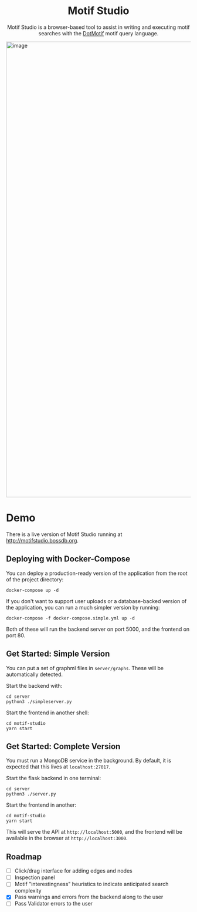 <h1 align=center>Motif Studio</h1>
<p align=center>Motif Studio is a browser-based tool to assist in writing and executing motif searches with the <a href="https://github.com/aplbrain/dotmotif">DotMotif</a> motif query language.</p>

<img width="1239" alt="image" src="https://user-images.githubusercontent.com/693511/125712072-de1da258-949c-40e8-8da6-99e54e157947.png">

# Demo

There is a live version of Motif Studio running at http://motifstudio.bossdb.org.

<!-- <img width="1078" alt="image" src="https://user-images.githubusercontent.com/693511/120705675-1f9d5b00-c486-11eb-90f8-443853775eb7.png"> -->
<!-- ![usingmotifstudio](https://user-images.githubusercontent.com/693511/102022121-ad5b8180-3d52-11eb-85c3-45a2aa0d930c.gif) -->

## Deploying with Docker-Compose

You can deploy a production-ready version of the application from the root of the project directory:

```shell
docker-compose up -d
```

If you don't want to support user uploads or a database-backed version of the application, you can run a much simpler version by running:

```shell
docker-compose -f docker-compose.simple.yml up -d
```

Both of these will run the backend server on port 5000, and the frontend on port 80.

## Get Started: Simple Version

You can put a set of graphml files in `server/graphs`. These will be automatically detected.

Start the backend with:

```shell
cd server
python3 ./simpleserver.py
```

Start the frontend in another shell:

```shell
cd motif-studio
yarn start
```

## Get Started: Complete Version

You must run a MongoDB service in the background. By default, it is expected that this lives at `localhost:27017`.

Start the flask backend in one terminal:

```shell
cd server
python3 ./server.py
```

Start the frontend in another:

```shell
cd motif-studio
yarn start
```

This will serve the API at `http://localhost:5000`, and the frontend will be available in the browser at `http://localhost:3000`.

## Roadmap

-   [ ] Click/drag interface for adding edges and nodes
-   [ ] Inspection panel
-   [ ] Motif "interestingness" heuristics to indicate anticipated search complexity
-   [x] Pass warnings and errors from the backend along to the user
-   [ ] Pass Validator errors to the user
